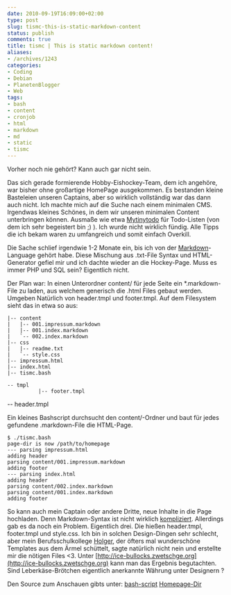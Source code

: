 ```yaml
---
date: 2010-09-19T16:09:00+02:00
type: post
slug: tismc-this-is-static-markdown-content
status: publish
comments: true
title: tismc | This is static markdown content!
aliases:
- /archives/1243
categories:
- Coding
- Debian
- PlanetenBlogger
- Web
tags:
- bash
- content
- cronjob
- html
- markdown
- md
- static
- tismc
---
```


Vorher noch nie gehört? Kann auch gar nicht sein.

Das sich gerade formierende Hobby-Eishockey-Team, dem ich angehöre, war bisher ohne großartige HomePage ausgekommen. Es bestanden kleine Basteleien unseren Captains, aber so wirklich vollständig war das dann auch nicht. Ich machte mich auf die Suche nach einem minimalen CMS. Irgendwas kleines Schönes, in dem wir unseren minimalen Content unterbringen können. Ausmaße wie etwa [Mytinytodo](http://mytinytodo.net) für Todo-Listen (von dem ich sehr begeistert bin ;) ). Ich wurde nicht wirklich fündig. Alle Tipps die ich bekam waren zu umfangreich und somit einfach Overkill.

Die Sache schlief irgendwie 1-2 Monate ein, bis ich von der [Markdown](http://daringfireball.net/projects/markdown/)-Language gehört habe. Diese Mischung aus .txt-File Syntax und HTML-Generator gefiel mir und ich dachte wieder an die Hockey-Page. Muss es immer PHP und SQL sein? Eigentlich nicht.

Der Plan war: In einen Unterordner content/ für jede Seite ein *.markdown-File zu laden, aus welchem generisch die .html Files gebaut werden. Umgeben Natürlich von header.tmpl und footer.tmpl. Auf dem Filesystem sieht das in etwa so aus:


    |-- content
    |   |-- 001.impressum.markdown
    |   |-- 001.index.markdown
    |   `-- 002.index.markdown
    |-- css
    |   |-- readme.txt
    |   `-- style.css
    |-- impressum.html
    |-- index.html
    |-- tismc.bash
```
-- tmpl
          |-- footer.tmpl
```
-- header.tmpl


Ein kleines Bashscript durchsucht den content/-Ordner und baut für jedes gefundene .markdown-File die HTML-Page.

```
$ ./tismc.bash
page-dir is now /path/to/homepage
--- parsing impressum.html
adding header
parsing content/001.impressum.markdown
adding footer
--- parsing index.html
adding header
parsing content/002.index.markdown
parsing content/001.index.markdown
adding footer
```


So kann auch mein Captain oder andere Dritte, neue Inhalte in die Page hochladen. Denn Markdown-Syntax ist nicht wirklich [kompliziert](http://markdown.de/syntax/). Allerdings gab es da noch ein Problem. Eigentlich drei. Die hießen header.tmpl, footer.tmpl und style.css. Ich bin in solchen Design-Dingen sehr schlecht, aber mein Berufsschulkollege [Holger](http://savier.zwetschge.org), der öfters mal wunderschöne Templates aus dem Ärmel schüttelt, sagte natürlich nicht nein und erstellte mir die nötigen Files <3. Unter [http://ice-bullocks.zwetschge.org](http://ice-bullocks.zwetschge.org) kann man das Ergebnis begutachten. Sind Leberkäse-Brötchen eigentlich anerkannte Währung unter Designern ?

Den Source zum Anschauen gibts unter:
[bash-script](http://git.zwetschge.org/?p=this-is-static-markdown-content.git;a=blob;f=tismc.bash)
[Homepage-Dir](http://git.zwetschge.org/?p=this-is-static-markdown-content.git;a=tree)
